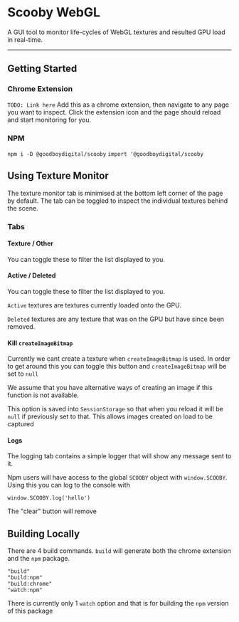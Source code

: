 # Scooby WebGL

A GUI tool to monitor life-cycles of WebGL textures and resulted GPU load in real-time.
___
## Getting Started

### Chrome Extension

`TODO: Link here`
Add this as a chrome extension, then navigate to any page you want to inspect. Click the extension icon and the page should reload and start monitoring for you.

### NPM

`npm i -D @goodboydigital/scooby`
`import '@goodboydigital/scooby`

## Using Texture Monitor

The texture monitor tab is minimised at the bottom left corner of the page by default. The tab can be toggled to inspect the individual textures behind the scene.

### Tabs

#### Texture / Other
You can toggle these to filter the list displayed to you.

#### Active / Deleted
You can toggle these to filter the list displayed to you.

`Active` textures are textures currently loaded onto the GPU.

`Deleted` textures are any texture that was on the GPU but have since been removed.

#### Kill `createImageBitmap`
Currently we cant create a texture when `createImageBitmap` is used. In order to get around this you can toggle this button and `createImageBitmap` will be set to `null`

We assume that you have alternative ways of creating an image if this function is not available.

This option is saved into `SessionStorage` so that when you reload it will be `null` if previously set to that. This allows images created on load to be captured

#### Logs
The logging tab contains a simple logger that will show any message sent to it.

Npm users will have access to the global `SCOOBY` object with `window.SCOOBY`.
Using this you can log to the console with

`window.SCOOBY.log('hello')`

The "clear" button will remove

## Building Locally
There are 4 build commands. `build` will generate both the chrome extension and the `npm` package.
```
"build"
"build:npm"
"build:chrome"
"watch:npm"
```
There is currently only 1 `watch` option and that is for building the `npm` version of this package
